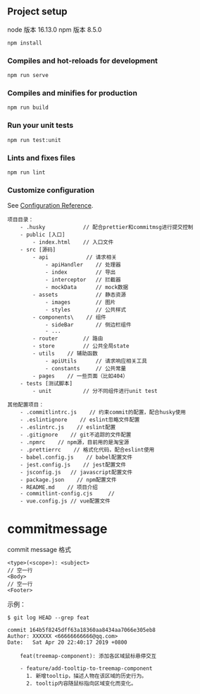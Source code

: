 ## Project setup

node 版本 16.13.0
npm  版本 8.5.0

```
npm install
```

### Compiles and hot-reloads for development
```
npm run serve
```

### Compiles and minifies for production
```
npm run build
```

### Run your unit tests
```
npm run test:unit
```

### Lints and fixes files
```
npm run lint
```

### Customize configuration
See [Configuration Reference](https://cli.vuejs.org/config/).


```
项目目录：
    - .husky            // 配合prettier和commitmsg进行提交控制
    - public [入口]
        - index.html    // 入口文件
    - src [源码]
        - api            // 请求相关
            - apiHandler    // 处理器
            - index         // 导出
            - interceptor   // 拦截器
            - mockData      // mock数据
        - assets            // 静态资源
            - images        // 图片
            - styles        // 公共样式
        - components\    // 组件
            - sideBar       // 侧边栏组件
            - ...
        - router        // 路由
        - store         // 公共全局state
        - utils    // 辅助函数
            - apiUtils      // 请求响应相关工具
            - constants     // 公共常量
        - pages    // 一些页面（比如404）
    - tests [测试脚本]
        - unit          // 分不同组件进行unit test     

其他配置项目：
    - .commitlintrc.js    // 约束commit的配置，配合husky使用
    - .eslintignore    // eslint忽略文件配置
    - .eslintrc.js    // eslint配置
    - .gitignore    // git不追踪的文件配置
    - .npmrc    // npm源，目前用的是淘宝源
    - .prettierrc    // 格式化代码，配合eslint使用
    - babel.config.js    // babel配置文件
    - jest.config.js    // jest配置文件
    - jsconfig.js   // javascript配置文件
    - package.json    // npm配置文件
    - README.md    // 项目介绍
    - commitlint-config.cjs     //
    - vue.config.js // vue配置文件
```


# commitmessage

commit message 格式
```
<type>(<scope>): <subject>
// 空一行
<Body>
// 空一行
<Footer>
```

示例：

```
$ git log HEAD --grep feat

commit 164b5f8245dff63a18360aa8434aa7066e305eb8
Author: XXXXXX <66666666666@qq.com>
Date:   Sat Apr 20 22:40:17 2019 +0800

    feat(treemap-component): 添加各区域鼠标悬停交互 
    
    - feature/add-tooltip-to-treemap-component
      1. 新增tooltip，描述人物在该区域的历史行为。 
      2. tooltip内容随鼠标指向区域变化而变化。

```